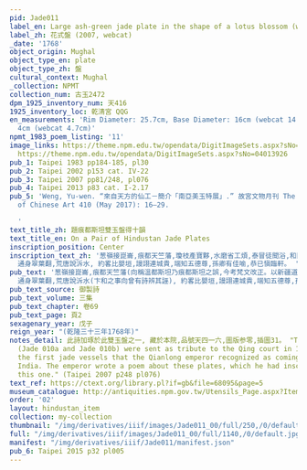 ```yaml
---
pid: Jade011
label_en: Large ash-green jade plate in the shape of a lotus blossom (webcat)
label_zh: 花式盤 (2007, webcat)
_date: '1768'
object_origin: Mughal
object_type_en: plate
object_type_zh: 盤
cultural_context: Mughal
_collection: NPMT
collection_num: 古玉2472
dpm_1925_inventory_num: 天416
1925_inventory_loc: 乾清宮 QQG
en_measurements: 'Rim Diameter: 25.7cm, Base Diameter: 16cm (webcat 14.8), Height:
  4cm (webcat 4.7cm)'
npmt_1983_poem_listing: '11'
image_links: https://theme.npm.edu.tw/opendata/DigitImageSets.aspx?sNo=04018771 https://theme.npm.edu.tw/opendata/DigitImageSets.aspx?sNo=04013928
  https://theme.npm.edu.tw/opendata/DigitImageSets.aspx?sNo=04013926
pub_1: Taipei 1983 pp184-185, pl30
pub_2: Taipei 2002 p153 cat. IV-22
pub_3: Taipei 2007 pp81/248, pl076
pub_4: Taipei 2013 p83 cat. I-2.17
pub_5: 'Weng, Yu-wen. “來自天方的仙工－簡介「南亞美玉特展」.” 故宮文物月刊 The National Palace Museum Monthly
  of Chinese Art 410 (May 2017): 16–29.

  '
text_title_zh: 題痕都斯坦雙玉盤得十韻
text_title_en: On a Pair of Hindustan Jade Plates
inscription_position: Center
inscription_text_zh: '葱嶺接崑崙,痕都天竺藩,瓊枝產寶夥,水磨省工煩,泰冒徒聞浴,和闐此溯源,匪求來不拒,弗韞賈堪言,盈尺區寧論,成雙珏寔存,中規仍瓣瓣,合度更渾渾,帶蒂芳葩簇,
  通身翠葉翻,荒唐說泝水, 約畧比嬰垣,謾詡連城貴,端知五德尊,孫卿有佳喻,恭已愼臨軒。 '
pub_text: '葱嶺接崑崙,痕都天竺藩(向稱溫都斯坦乃痕都斯坦之誤,今考梵文改正。以新疆道里方向證之, 其地當由回部過葱嶺,至拔達克山西南,即其地盖北印度交界說,詳考訛篇中,)瓊枝產寶夥,水磨省工煩(聞彼處治玉以水磨,不以沙石錯),泰冒徒聞浴,和闐此溯源,匪求來不拒,弗韞賈堪言,盈尺區寧論(去聲),成雙珏寔存,中規仍瓣瓣,合度更渾渾,帶蒂芳葩簇,
  通身翠葉翻,荒唐說泝水(卞和之事向曾有詩辨其誣), 約畧比嬰垣,謾詡連城貴,端知五德尊,孫卿有佳喻,恭已愼臨軒。 '
pub_text_source: 御製詩
pub_text_volume: 三集
pub_text_chapter: 卷69
pub_text_page: 頁2
sexagenary_year: 戊子
reign_year: "(乾隆三十三年1768年)"
notes_detail: 此詩加琢於此雙玉盤之一, 藏於本院,品號天四一六,圖版参零,插圖31。 "The pair of large jade plates in
  (Jade 010a and Jade 010b) were sent as tribute to the Qing court in 1768 and were
  the first jade vessels that the Qianlong emperor recognized as coming from northern
  India. The emperor wrote a poem about these plates, which he had inscribed onto
  this one." (Taipei 2007 p248 pl076)
text_ref: https://ctext.org/library.pl?if=gb&file=68095&page=5
museum_catalogue: http://antiquities.npm.gov.tw/Utensils_Page.aspx?ItemId=52892
order: '02'
layout: hindustan_item
collection: my-collection
thumbnail: "/img/derivatives/iiif/images/Jade011_00/full/250,/0/default.jpg"
full: "/img/derivatives/iiif/images/Jade011_00/full/1140,/0/default.jpg"
manifest: "/img/derivatives/iiif/Jade011/manifest.json"
pub_6: Taipei 2015 p32 pl005
---
```

